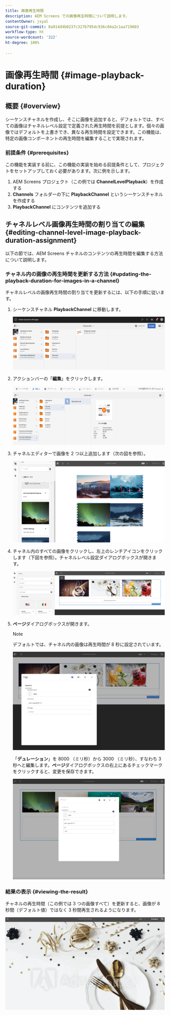 ```yaml
---
title: 画像再生時間
description: AEM Screens での画像再生時間について説明します。
contentOwner: jsyal
source-git-commit: 8a914d4b0237c327b7954c936c84a2c1aa719603
workflow-type: ht
source-wordcount: '322'
ht-degree: 100%

---
```



# 画像再生時間 {#image-playback-duration}

## 概要 {#overview}

シーケンスチャネルを作成し、そこに画像を追加すると、デフォルトでは、すべての画像はチャネルレベル設定で定義された再生時間を前提とします。個々の画像ではデフォルトを上書きでき、異なる再生時間を設定できます。この機能は、特定の画像コンポーネントの再生時間を編集することで実現されます。

### 前提条件 {#prerequisites}

この機能を実装する前に、この機能の実装を始める前提条件として、プロジェクトをセットアップしておく必要があります。次に例を示します。

1. AEM Screens プロジェクト（この例では **ChannelLevelPlayback**）を作成する
1. **Channels** フォルダーの下に **PlaybackChannel** というシーケンスチャネルを作成する
1. **PlaybackChannel** にコンテンツを追加する

## チャネルレベル画像再生時間の割り当ての編集 {#editing-channel-level-image-playback-duration-assignment}

以下の節では、AEM Screens チャネルのコンテンツの再生時間を編集する方法について説明します。

### チャネル内の画像の再生時間を更新する方法 {#updating-the-playback-duration-for-images-in-a-channel}

チャネルレベルの画像再生時間の割り当てを更新するには、以下の手順に従います。

1. シーケンスチャネル **PlaybackChannel** に移動します。

   ![screen_shot_2019-06-24at62818pm](assets/screen_shot_2019-06-24at62818pm.png)

1. アクションバーの「**編集**」をクリックします。

   ![screen_shot_2019-06-24at70141pm](assets/screen_shot_2019-06-24at70141pm.png)

1. チャネルエディターで画像を 2 つ以上追加します（次の図を参照）。

   ![screen_shot_2019-06-24at90534pm](assets/screen_shot_2019-06-24at90534pm.png)

1. チャネル内のすべての画像をクリックし、左上のレンチアイコンをクリックします（下図を参照）。チャネルレベル設定ダイアログボックスが開きます。

   ![screen_shot_2019-06-25at95945am](assets/screen_shot_2019-06-25at95945am.png)

1. **ページ**&#x200B;ダイアログボックスが開きます。

   >[!NOTE]
   >
   >デフォルトでは、チャネル内の画像は再生時間が 8 秒に設定されています。

   ![screen_shot_2019-06-25at100343am](assets/screen_shot_2019-06-25at100343am.png)

   「**デュレーション**」を 8000 （ミリ秒）から 3000 （ミリ秒）、すなわち 3 秒へと編集します。**ページ**&#x200B;ダイアログボックスの右上にあるチェックマークをクリックすると、変更を保存できます。

   ![screen_shot_2019-06-25at101527am](assets/screen_shot_2019-06-25at101527am.png)

### 結果の表示 {#viewing-the-result}

チャネルの再生時間（この例では 3 つの画像すべて）を更新すると、画像が 8 秒間（デフォルト値）ではなく 3 秒間再生されるようになります。

![channel_preview](assets/channel_preview.gif)

